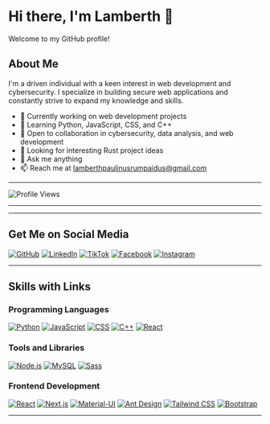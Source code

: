 # Hi there, I'm Lamberth 👋

Welcome to my GitHub profile!

## About Me

I'm a driven individual with a keen interest in web development and cybersecurity. I specialize in building secure web applications and constantly strive to expand my knowledge and skills.

- 🔭 Currently working on web development projects
- 🌱 Learning Python, JavaScript, CSS, and C++
- 👯 Open to collaboration in cybersecurity, data analysis, and web development
- 🤔 Looking for interesting Rust project ideas
- 💬 Ask me anything
- 📫 Reach me at lamberthpaulinusrumpaidus@gmail.com

---



![Profile Views](https://komarev.com/ghpvc/?username=LamberthPaulinusRumpaidus)



---
---

## Get Me on Social Media
[![GitHub](https://img.shields.io/badge/GitHub-LamberthPaulinusRumpaidus-blue?style=for-the-badge&logo=github)](https://github.com/LamberthPaulinusRumpaidus/)
[![LinkedIn](https://img.shields.io/badge/LinkedIn-Lamberth&nbsp;Paulinus&nbsp;Rumpaidus-blue?style=for-the-badge&logo=linkedin)](https://www.linkedin.com/in/lamberth-paulinus-rumpaidus-b60a2b298?utm_source=share&utm_campaign=share_via&utm_content=profile&utm_medium=android_app)
[![TikTok](https://img.shields.io/badge/TikTok-nggakpeduligua-blue?style=for-the-badge&logo=tiktok)](https://www.tiktok.com/@nggakpeduligua/)
[![Facebook](https://img.shields.io/badge/Facebook-Lamberthrumpaidus-blue?style=for-the-badge&logo=facebook)](https://www.facebook.com/lamberthrumpaidus/)
[![Instagram](https://img.shields.io/badge/Instagram-Lamberthrumpaidus06-purple?style=for-the-badge&logo=instagram)](https://www.instagram.com/lamberthrumpaidus06/)

---

## Skills with Links

### Programming Languages
[![Python](https://img.icons8.com/color/32/452/python.png)](https://www.python.org/)
[![JavaScript](https://img.icons8.com/color/32/452/javascript.png)](https://developer.mozilla.org/en-US/docs/Web/JavaScript)
[![CSS](https://img.icons8.com/color/32/452/css3.png)](https://developer.mozilla.org/en-US/docs/Web/CSS)
[![C++](https://img.icons8.com/color/32/452/c-plus-plus-logo.png)](https://www.cplusplus.com/)
[![React](https://img.icons8.com/plasticine/32/452/react.png)](https://reactjs.org/)

### Tools and Libraries
[![Node.js](https://img.icons8.com/color/32/452/nodejs.png)](https://nodejs.org/)
[![MySQL](https://img.icons8.com/ios/32/452/mysql-logo.png)](https://www.mysql.com/)
[![Sass](https://img.icons8.com/color/32/452/sass.png)](https://sass-lang.com/)


### Frontend Development
[![React](https://img.icons8.com/plasticine/32/452/react.png)](https://reactjs.org/)
[![Next.js](https://img.icons8.com/color/32/452/nextjs.png)](https://nextjs.org/)
[![Material-UI](https://img.icons8.com/color/32/452/material-ui.png)](https://material-ui.com/)
[![Ant Design](https://img.icons8.com/color/32/452/ant-design.png)](https://ant.design/)
[![Tailwind CSS](https://img.icons8.com/color/32/452/tailwind.png)](https://tailwindcss.com/)
[![Bootstrap](https://img.icons8.com/color/32/452/bootstrap.png)](https://getbootstrap.com/)

---
